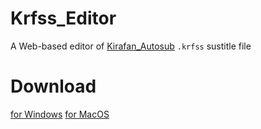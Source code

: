# Krfss_Editor

A Web-based editor of [Kirafan_Autosub](https://github.com/kirafanautodec/Kirafan_AutoSub)
`.krfss` sustitle file

# Download

[for Windows](https://drive.google.com/open?id=1w8LCNGop0wOua7gDMMVStWTVjS3m1nHM)
[for MacOS](https://drive.google.com/open?id=1u-sARzdYXRmTM0K_boN7HVtLgxTuaTY3)
